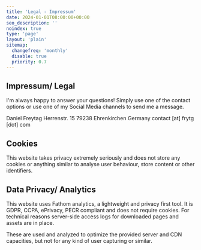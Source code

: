 ```yaml
---
title: 'Legal - Impressum'
date: 2024-01-01T08:00:00+00:00
seo_description: ''
noindex: true
type: 'page'
layout: 'plain'
sitemap:
  changefreq: 'monthly'
  disable: true
  priority: 0.7
---
```


## Impressum/ Legal

I'm always happy to answer your questions! Simply use one of the contact options or use one of my Social Media channels to send me a message.

Daniel Freytag
Herrenstr. 15
79238 Ehrenkirchen
Germany
contact [at] frytg [dot] com

## Cookies

This website takes privacy extremely seriously and does not store any cookies or anything similar to analyse user behaviour, store content or other identifiers.

## Data Privacy/ Analytics

This website uses Fathom analytics, a lightweight and privacy first tool. It is GDPR, CCPA, ePrivacy, PECR compliant and does not require cookies. For technical reasons server-side access logs for downloaded pages and assets are in place.

These are used and analyzed to optimize the provided server and CDN capacities, but not for any kind of user capturing or similar.
